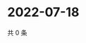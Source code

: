 # 2022-07-18

共 0 条

<!-- BEGIN WEIBO -->
<!-- 最后更新时间 Mon Jul 18 2022 15:00:55 GMT+0800 (China Standard Time) -->

<!-- END WEIBO -->

